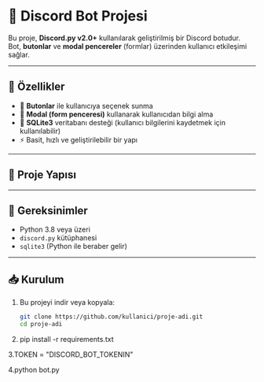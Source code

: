 # 📌 Discord Bot Projesi

Bu proje, **Discord.py v2.0+** kullanılarak geliştirilmiş bir Discord botudur.  
Bot, **butonlar** ve **modal pencereler** (formlar) üzerinden kullanıcı etkileşimi sağlar.

---

## 🚀 Özellikler
- 🔘 **Butonlar** ile kullanıcıya seçenek sunma  
- 📝 **Modal (form penceresi)** kullanarak kullanıcıdan bilgi alma  
- 📡 **SQLite3** veritabanı desteği (kullanıcı bilgilerini kaydetmek için kullanılabilir)  
- ⚡ Basit, hızlı ve geliştirilebilir bir yapı  

---

## 📂 Proje Yapısı

---

## 🔧 Gereksinimler
- Python 3.8 veya üzeri
- `discord.py` kütüphanesi
- `sqlite3` (Python ile beraber gelir)

---

## 📥 Kurulum
1. Bu projeyi indir veya kopyala:
   ```bash
   git clone https://github.com/kullanici/proje-adi.git
   cd proje-adi
2. pip install -r requirements.txt

3.TOKEN = "DISCORD_BOT_TOKENIN"

4.python bot.py

